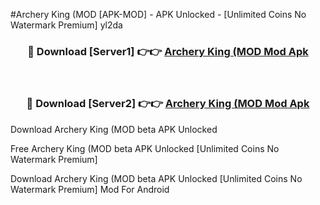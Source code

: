 #Archery King (MOD [APK-MOD] - APK Unlocked - [Unlimited Coins No Watermark Premium] yl2da



<div align="center">

<h3>🔴 Download [Server1] 👉👉 <a href="https://momento.my/?title=Archery_King_(MOD">Archery King (MOD Mod Apk</a></h3><br>

<h3>🔴 Download [Server2] 👉👉 <a href="https://momento.my/?title=Archery_King_(MOD">Archery King (MOD Mod Apk</a></h3>
</div>



Download Archery King (MOD beta APK Unlocked

Free Archery King (MOD beta APK Unlocked [Unlimited Coins No Watermark Premium]

Download Archery King (MOD beta APK Unlocked [Unlimited Coins No Watermark Premium] Mod For Android

